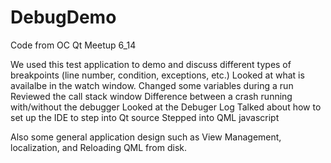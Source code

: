 # DebugDemo
Code from OC Qt Meetup 6_14

We used this test application to demo and discuss different types of breakpoints (line number, condition, exceptions, etc.)
Looked at what is availalbe in the watch window. Changed some variables during a run
Reviewed the call stack window
Difference between a crash running with/without the debugger
Looked at the Debuger Log
Talked about how to set up the IDE to step into Qt source
Stepped into QML javascript

Also some general application design such as View Management, localization, and Reloading QML from disk.
